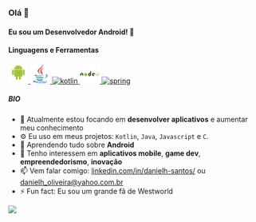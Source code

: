 ### Olá 👋

#### Eu sou um Desenvolvedor Android! 🤖 

#### Linguagens e Ferramentas

<p align="left"> <a href="https://developer.android.com" target="_blank" rel="noreferrer"> <img src="https://raw.githubusercontent.com/devicons/devicon/master/icons/android/android-original-wordmark.svg" alt="android" width="40" height="40"/> </a> <a href="https://www.java.com" target="_blank" rel="noreferrer"> <img src="https://raw.githubusercontent.com/devicons/devicon/master/icons/java/java-original.svg" alt="java" width="40" height="40"/> </a> <a href="https://kotlinlang.org" target="_blank" rel="noreferrer"> <img src="https://www.vectorlogo.zone/logos/kotlinlang/kotlinlang-icon.svg" alt="kotlin" width="40" height="40"/> </a> <a href="https://nodejs.org" target="_blank" rel="noreferrer"> <img src="https://raw.githubusercontent.com/devicons/devicon/master/icons/nodejs/nodejs-original-wordmark.svg" alt="nodejs" width="40" height="40"/> </a> <a href="https://spring.io/" target="_blank" rel="noreferrer"> <img src="https://www.vectorlogo.zone/logos/springio/springio-icon.svg" alt="spring" width="40" height="40"/> </a> </p>

##### BIO

- 🏢 Atualmente estou focando em **desenvolver aplicativos** e aumentar meu conhecimento
- ⚙️ Eu uso em meus projetos: `Kotlin`, `Java`, `Javascript` e `C`.
- 🌱 Aprendendo tudo sobre **Android**
- 💬 Tenho interessem em **aplicativos mobile**, **game dev**, **empreendedorismo**, **inovação**
- 📫 Vem falar comigo: [linkedin.com/in/danielh-santos/](https://www.linkedin.com/in/danielh-santos/) ou danielh_oliveira@yahoo.com.br
- ⚡️ Fun fact: Eu sou um grande fã de Westworld

![](https://github-readme-stats.vercel.app/api/top-langs/?username=danielh-oliveira&theme=vue&hide_border=false&include_all_commits=false&count_private=false&layout=compact)

